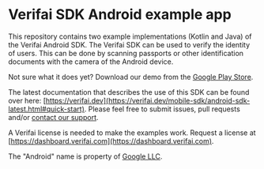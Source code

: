 # Verifai SDK Android example app
This repository contains two example implementations (Kotlin and Java) of the Verifai Android SDK. The Verifai SDK can be used to verify the identity of users. This can be done by scanning passports or other identification documents with the camera of the Android device. 

Not sure what it does yet? Download our demo from the [Google Play Store](https://play.google.com/store/apps/details?id=com.verifai.demo).

The latest documentation that describes the use of this SDK can be found over here: [https://verifai.dev](https://verifai.dev/mobile-sdk/android-sdk-latest.html#quick-start). Please feel free to submit issues, pull requests and/or [contact our support](https://www.verifai.com/en/support/). 

A Verifai license is needed to make the examples work. Request a license at [https://dashboard.verifai.com](https://dashboard.verifai.com).

The "Android" name is property of [Google LLC](https://developer.android.com/legal).
